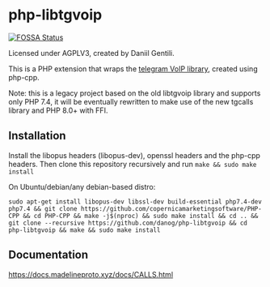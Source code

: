 # php-libtgvoip
[![FOSSA Status](https://app.fossa.io/api/projects/git%2Bgithub.com%2Fdanog%2Fphp-libtgvoip.svg?type=shield)](https://app.fossa.io/projects/git%2Bgithub.com%2Fdanog%2Fphp-libtgvoip?ref=badge_shield)


Licensed under AGPLV3, created by Daniil Gentili.

This is a PHP extension that wraps the [telegram VoIP library](https://github.com/grishka/libtgvoip), created using php-cpp.

Note: this is a legacy project based on the old libtgvoip library and supports only PHP 7.4, it will be eventually rewritten to make use of the new tgcalls library and PHP 8.0+ with FFI.

## Installation

Install the libopus headers (libopus-dev), openssl headers and the php-cpp headers.
Then clone this repository recursively and run `make && sudo make install`

On Ubuntu/debian/any debian-based distro:


```
sudo apt-get install libopus-dev libssl-dev build-essential php7.4-dev php7.4 && git clone https://github.com/copernicamarketingsoftware/PHP-CPP && cd PHP-CPP && make -j$(nproc) && sudo make install && cd .. && git clone --recursive https://github.com/danog/php-libtgvoip && cd php-libtgvoip && make && sudo make install
```

## Documentation

https://docs.madelineproto.xyz/docs/CALLS.html
